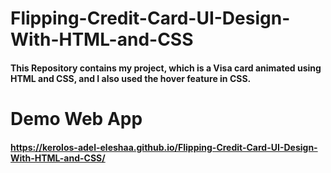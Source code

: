 # Flipping-Credit-Card-UI-Design-With-HTML-and-CSS
#### This Repository contains my project, which is a Visa card animated using HTML and CSS, and I also used the hover feature in CSS.
# Demo Web App
#### https://kerolos-adel-eleshaa.github.io/Flipping-Credit-Card-UI-Design-With-HTML-and-CSS/
